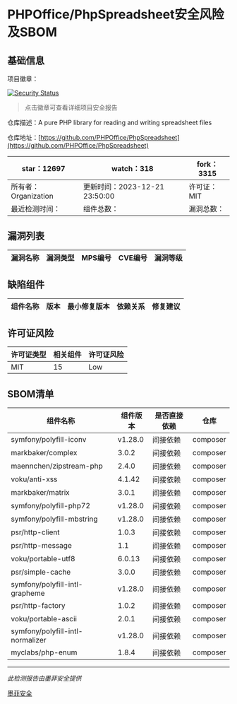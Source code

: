 # PHPOffice/PhpSpreadsheet安全风险及SBOM

## 基础信息

项目徽章：

[![Security Status](https://www.murphysec.com/platform3/v31/badge/1737909158226800640.svg)](https://www.murphysec.com/console/report/1692241076500189184/1737909158226800640)

> 点击徽章可查看详细项目安全报告

仓库描述：A pure PHP library for reading and writing spreadsheet files

仓库地址：[https://github.com/PHPOffice/PhpSpreadsheet](https://github.com/PHPOffice/PhpSpreadsheet)

| star：12697 | watch：318 | fork：3315 |
| ----------- | -------------- | ------------ |
| 所有者：Organization | 更新时间：2023-12-21 23:50:00 | 许可证：MIT |
| 最近检测时间： | 组件总数： | 漏洞总数： |




## 漏洞列表

| 漏洞名称 | 漏洞类型 | MPS编号 | CVE编号 | 漏洞等级 |
| ------- | ------ | ------- | ------ | ----- |





## 缺陷组件

| 组件名称 | 版本 | 最小修复版本 | 依赖关系 | 修复建议 |
| -------- | ---- | ------------ | -------- | -------- |





## 许可证风险

| 许可证类型 | 相关组件 | 许可证风险 |
| ---------- | -------- | ---------- |
|MIT|15|Low|




## SBOM清单

| 组件名称 | 组件版本 | 是否直接依赖 | 仓库 |
| -------- | -------- | ------------ | ---- |
|symfony/polyfill-iconv|v1.28.0|间接依赖|composer|
|markbaker/complex|3.0.2|间接依赖|composer|
|maennchen/zipstream-php|2.4.0|间接依赖|composer|
|voku/anti-xss|4.1.42|间接依赖|composer|
|markbaker/matrix|3.0.1|间接依赖|composer|
|symfony/polyfill-php72|v1.28.0|间接依赖|composer|
|symfony/polyfill-mbstring|v1.28.0|间接依赖|composer|
|psr/http-client|1.0.3|间接依赖|composer|
|psr/http-message|1.1|间接依赖|composer|
|voku/portable-utf8|6.0.13|间接依赖|composer|
|psr/simple-cache|3.0.0|间接依赖|composer|
|symfony/polyfill-intl-grapheme|v1.28.0|间接依赖|composer|
|psr/http-factory|1.0.2|间接依赖|composer|
|voku/portable-ascii|2.0.1|间接依赖|composer|
|symfony/polyfill-intl-normalizer|v1.28.0|间接依赖|composer|
|myclabs/php-enum|1.8.4|间接依赖|composer|


------

*此检测报告由墨菲安全提供*

[墨菲安全](www.murphysec.com)